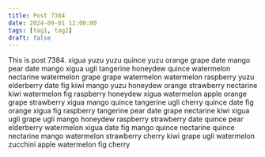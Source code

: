```yaml
---
title: Post 7384
date: 2024-09-01 12:00:00
tags: [tag1, tag2]
draft: false
---
```

This is post 7384.
xigua
yuzu
yuzu
quince
yuzu
orange
grape
date
mango
pear
date
mango
xigua
ugli
tangerine
honeydew
quince
watermelon
nectarine
watermelon
grape
grape
watermelon
watermelon
raspberry
yuzu
elderberry
date
fig
kiwi
mango
yuzu
honeydew
orange
strawberry
nectarine
kiwi
watermelon
fig
raspberry
honeydew
xigua
watermelon
apple
orange
grape
strawberry
xigua
mango
quince
tangerine
ugli
cherry
quince
date
fig
orange
xigua
fig
raspberry
tangerine
pear
date
grape
nectarine
kiwi
xigua
ugli
grape
ugli
mango
honeydew
raspberry
strawberry
date
quince
pear
elderberry
watermelon
xigua
date
fig
mango
quince
nectarine
quince
nectarine
mango
watermelon
strawberry
cherry
kiwi
grape
ugli
watermelon
zucchini
apple
watermelon
fig
cherry
